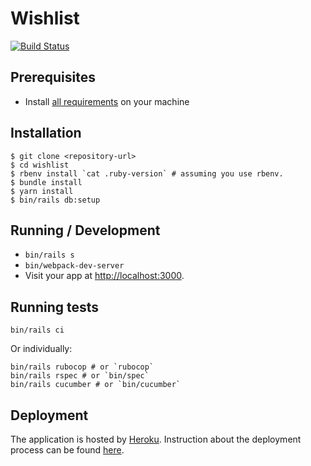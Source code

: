 # Wishlist

[![Build Status](https://travis-ci.org/bazzel/wishlist.svg?branch=master)](https://travis-ci.org/bazzel/wishlist)

## Prerequisites
- Install [all requirements](https://gorails.com/setup/osx/10.15-catalina) on your machine

## Installation

```
$ git clone <repository-url>
$ cd wishlist
$ rbenv install `cat .ruby-version` # assuming you use rbenv.
$ bundle install
$ yarn install
$ bin/rails db:setup
```

## Running / Development

- `bin/rails s`
- `bin/webpack-dev-server`
- Visit your app at [http://localhost:3000](http://localhost:3000).

## Running tests

    bin/rails ci
    
Or individually:

    bin/rails rubocop # or `rubocop`
    bin/rails rspec # or `bin/spec`
    bin/rails cucumber # or `bin/cucumber`

## Deployment

The application is hosted by [Heroku](https://quiet-eyrie-13648.herokuapp.com/). Instruction about the deployment process can be found [here](https://devcenter.heroku.com/articles/getting-started-with-rails5).
